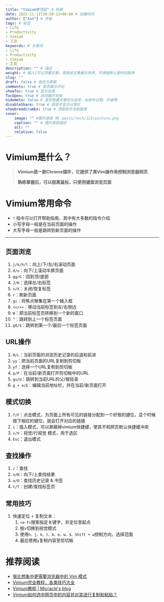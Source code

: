 ```yaml
---
title: "Vimium学习记" # 标题
date: 2022-11-11T20:39:13+08:00 # 创建时间
author: ["Xan"] # 作者
tags: # 标签
- Life
- Productivity
- Vimium
- 工具
keywords: # 关键词
- Life
- Productivity
- Vimium
- 工具
description: "" # 描述
weight: # 输入1可以顶置文章，用来给文章展示排序，不填就默认按时间排序
slug: ""
draft: false # 是否为草稿
comments: true # 是否展示评论
showToc: true # 显示目录
TocOpen: true # 自动展开目录
hidemeta: false # 是否隐藏文章的元信息，如发布日期、作者等
disableShare: true # 底部不显示分享栏
showbreadcrumbs: true # 顶部显示当前路径
cover:
    image: "" #图片路径 例：posts/tech/123/picture.png
    caption: "" # 图片底部描述
    alt: ""
    relative: false
---
```


# Vimium是什么？
> **Vimium是一款Chrome插件，它提供了类Vim操作来控制浏览器网页**
> 
> **熟练掌握后，可以脱离鼠标，只使用键盘浏览页面**
# Vimium常用命令
- `?` 指令可以打开帮助指南，其中有大多数的指令介绍
- 小写字母一般是在当前页面的操作
- 大写字母一般是跳转到新页面的操作
***
## 页面浏览
1. `j/k/h/l`：向上/下/左/右滚动页面
2. `d/u`：向下/上滚动半屏页面
3. `gg/G`：回到顶/底部
4. `J/K`：选择左/右标签
5. `x/X`：关闭/恢复标签
6. `r`：刷新页面
7. `gi`：将焦点聚集在第一个输入框
8. `<</>>`：移动当前标签到左/右侧边
9. `W`：把当前标签页转移到一个新的窗口
10. `^`：跳转到上一个标签页面
11. `g0/$`：跳转到第一个/最后一个标签页面
## URL操作
1. `H/L`：当前页面的浏览历史记录的后退和前进
2. `yy`：把当前页面的URL复制到剪切板
3. `yf`：选择一个URL复制到剪切板
4. `p/P`：在当前/新页面打开剪切板中的URL
5. `gu/U`：跳转到当前URL的父/根目录
6. `g + e/E`：编辑当前地址栏，并在当前/新页面打开
## 模式切换
1. `f/F`：点击模式，为页面上所有可见的链接分配到一个好按的键位，这个时候按下相应的键位，就会打开对应的链接
2. `i`：插入模式，可以屏蔽掉vimium快捷键，使其不和网页默认快捷键冲突
3. `v/V`：视觉/行视觉 模式，用于选区
4. `Esc`：退出模式
## 查找操作
1. `/`：查找
2. `n/N`：向下/上查找结果
3. `o/O`：查找历史记录 & 书签
4. `t/T`：创建/查找标签页
## 常用技巧
1. 快速定位 + 复制文本：
	1. `<a-f>`搜索指定关键字，并定位至起点
	2. 按`v`切换到视觉模式
	3. 使用`h、j、k、l、b、e、w、$、Shift + w`控制方向，选择范围
	4. 最后使用`y`复制内容至剪切板
# 推荐阅读
- [我比想象中更需要浏览器中的 Vim 模式](https://www.owenyoung.com/blog/vimium/)
- [Vimium完全教程，各类技巧大全](https://zhuanlan.zhihu.com/p/30263616)
- [Vimium教程 | Micracle's blog](http://miracle.hi.cn/2021/04/21/vimium-guide/)
- [Vimium如何选中网页中的内容并对其进行复制和粘贴？](https://www.zhihu.com/question/22508515)